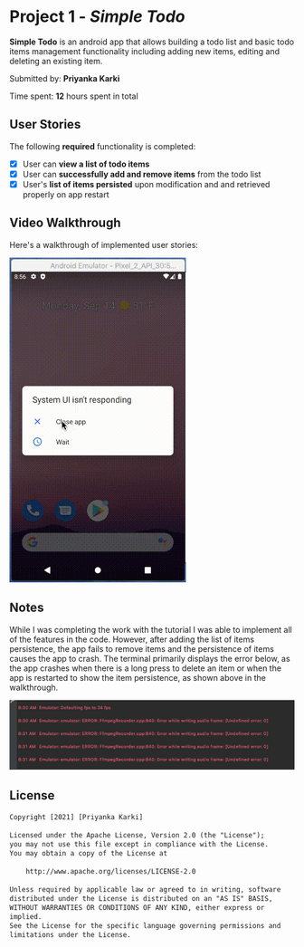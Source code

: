 # Project 1 - *Simple Todo*

**Simple Todo** is an android app that allows building a todo list and basic todo items management functionality including adding new items, editing and deleting an existing item.

Submitted by: **Priyanka Karki**

Time spent: **12** hours spent in total

## User Stories

The following **required** functionality is completed:

* [x] User can **view a list of todo items**
* [x] User can **successfully add and remove items** from the todo list
* [x] User's **list of items persisted** upon modification and and retrieved properly on app restart

## Video Walkthrough

Here's a walkthrough of implemented user stories:

<img src='https://github.com/priyankarki/simpleToDo/blob/master/walkthrough.gif' title='Video Walkthrough' width='' alt='Video Walkthrough' />

## Notes

While I was completing the work with the tutorial I was able to implement all of the features in the code. However, after adding the list of items persistence, the app fails to remove items and the persistence of items causes the app to crash. The terminal primarily displays the error below, as the app crashes when there is a long press to delete an item or when the app is restarted to show the item persistence, as shown above in the walkthrough.

<img src='https://github.com/priyankarki/simpleToDo/blob/master/terminalError.png' alt='Terminal error' />


## License

    Copyright [2021] [Priyanka Karki]

    Licensed under the Apache License, Version 2.0 (the "License");
    you may not use this file except in compliance with the License.
    You may obtain a copy of the License at

        http://www.apache.org/licenses/LICENSE-2.0

    Unless required by applicable law or agreed to in writing, software
    distributed under the License is distributed on an "AS IS" BASIS,
    WITHOUT WARRANTIES OR CONDITIONS OF ANY KIND, either express or implied.
    See the License for the specific language governing permissions and
    limitations under the License.
